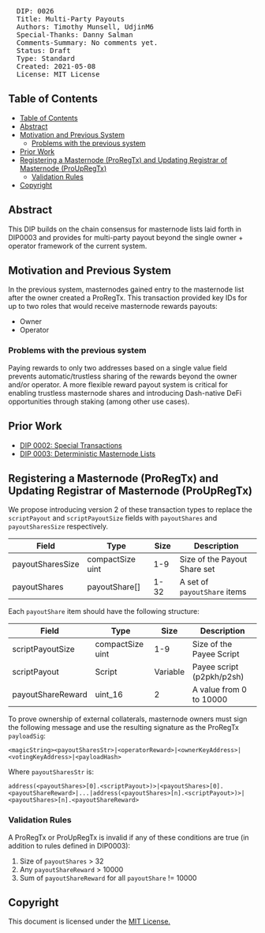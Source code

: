 <pre>
  DIP: 0026
  Title: Multi-Party Payouts
  Authors: Timothy Munsell, UdjinM6
  Special-Thanks: Danny Salman
  Comments-Summary: No comments yet.
  Status: Draft
  Type: Standard
  Created: 2021-05-08
  License: MIT License
</pre>

## Table of Contents

* [Table of Contents](#table-of-contents)
* [Abstract](#abstract)
* [Motivation and Previous System](#motivation-and-previous-system)
  * [Problems with the previous system](#problems-with-the-previous-system)
* [Prior Work](#prior-work)
* [Registering a Masternode (ProRegTx) and Updating Registrar of Masternode (ProUpRegTx)](#registering-a-masternode-proregtx-and-updating-registrar-of-masternode-proupregtx)
  * [Validation Rules](#validation-rules)
* [Copyright](#copyright)

## Abstract

This DIP builds on the chain consensus for masternode lists laid forth in DIP0003 and provides for multi-party payout beyond the single owner + operator framework of the current system.

## Motivation and Previous System

In the previous system, masternodes gained entry to the masternode list after the owner created a ProRegTx. This transaction provided key IDs for up to two roles that would receive masternode rewards payouts:

* Owner
* Operator

### Problems with the previous system

Paying rewards to only two addresses based on a single value field prevents automatic/trustless sharing of the rewards beyond the owner and/or operator. A more flexible reward payout system is critical for enabling trustless masternode shares and introducing Dash-native DeFi opportunities through staking (among other use cases).

## Prior Work

* [DIP 0002: Special Transactions](https://github.com/dashpay/dips/blob/master/dip-0002.md)
* [DIP 0003: Deterministic Masternode Lists](https://github.com/dashpay/dips/blob/master/dip-0003.md)

## Registering a Masternode (ProRegTx) and Updating Registrar of Masternode (ProUpRegTx)

We propose introducing version 2 of these transaction types to replace the `scriptPayout` and `scriptPayoutSize` fields with `payoutShares` and `payoutSharesSize` respectively.

| Field | Type | Size | Description |
| --- | --- | --- | --- |
| payoutSharesSize | compactSize uint | 1-9 | Size of the Payout Share set |
| payoutShares | payoutShare[] | 1-32 | A set of `payoutShare` items |

Each `payoutShare` item should have the following structure:

| Field | Type | Size | Description |
| --- | --- | --- | --- |
| scriptPayoutSize | compactSize uint | 1-9 | Size of the Payee Script |
| scriptPayout | Script | Variable | Payee script (p2pkh/p2sh) |
| payoutShareReward | uint_16 | 2 | A value from 0 to 10000 |

To prove ownership of external collaterals, masternode owners must sign the following message and use the resulting signature as the ProRegTx `payloadSig`:

`<magicString><payoutSharesStr>|<operatorReward>|<ownerKeyAddress>|<votingKeyAddress>|<payloadHash>`

Where `payoutSharesStr` is:

`address(<payoutShares>[0].<scriptPayout>)>|<payoutShares>[0].<payoutShareReward>|...|address(<payoutShares>[n].<scriptPayout>)>|<payoutShares>[n].<payoutShareReward>`

### Validation Rules

A ProRegTx or ProUpRegTx is invalid if any of these conditions are true (in addition to rules defined in DIP0003):

  1. Size of `payoutShares` > 32
  1. Any `payoutShareReward` > 10000
  1. Sum of `payoutShareReward` for all `payoutShare` != 10000

## Copyright

This document is licensed under the [MIT License.](https://opensource.org/licenses/MIT)
